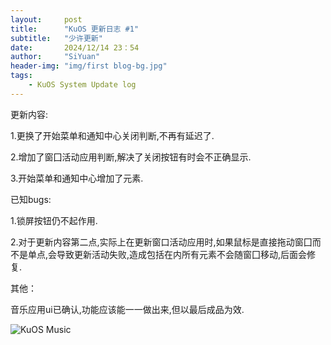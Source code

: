 ```yaml
---
layout:     post
title:      "KuOS 更新日志 #1"
subtitle:   "少许更新"
date:       2024/12/14 23：54
author:     "SiYuan"
header-img: "img/first blog-bg.jpg"
tags:
    - KuOS System Update log
---
```


更新内容:

1.更换了开始菜单和通知中心关闭判断,不再有延迟了.

2.增加了窗囗活动应用判断,解决了关闭按钮有时会不正确显示.

3.开始菜单和通知中心增加了元素.

已知bugs:

1.锁屏按钮仍不起作用.

2.对于更新内容第二点,实际上在更新窗口活动应用时,如果鼠标是直接拖动窗囗而不是单点,会导致更新活动失败,造成包括在内所有元素不会随窗囗移动,后面会修复.

其他：

音乐应用ui已确认,功能应该能一一做出来,但以最后成品为效.


![KuOS Music](http://image.nekoyuan.top/KuOS%20sys%20up%20%231-1.jpg?e=1734245251&token=jdmgvnOEWOVLAMPa56Splm4ApG83KOE-bGXBZ94i:3AOEdN1rztufYYUUgfkESa3aK3o=)
